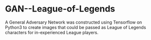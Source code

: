# GAN--League-of-Legends
A General Adversary Network was constructed using Tensorflow on Python3 to create images that could be passed as League of Legends characters for in-experienced League players.
